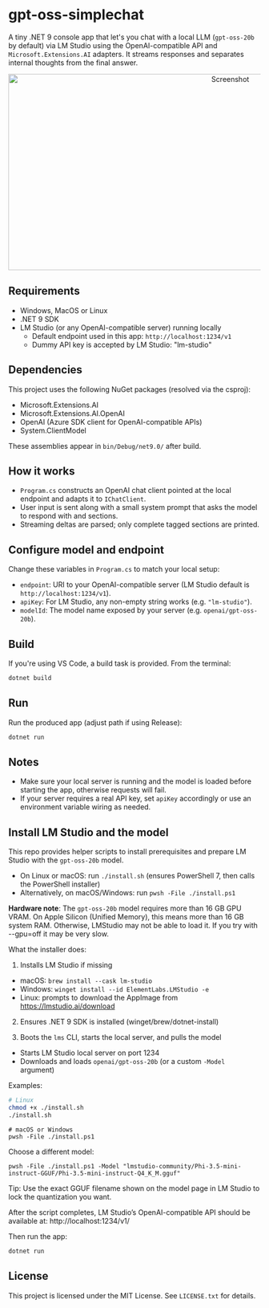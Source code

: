 # gpt-oss-simplechat

A tiny .NET 9 console app that let's you chat with a local LLM (`gpt-oss-20b` by default) via LM Studio using the OpenAI-compatible API and `Microsoft.Extensions.AI` adapters. It streams responses and separates internal thoughts from the final answer.

<div align="center">
  <img width="871" height="391" alt="Screenshot" src="https://github.com/user-attachments/assets/4e7bf34f-4007-49ca-83f5-08958f83483d" />
</div>

## Requirements

- Windows, MacOS or Linux
- .NET 9 SDK
- LM Studio (or any OpenAI-compatible server) running locally
  - Default endpoint used in this app: `http://localhost:1234/v1`
  - Dummy API key is accepted by LM Studio: "lm-studio"

## Dependencies

This project uses the following NuGet packages (resolved via the csproj):
- Microsoft.Extensions.AI
- Microsoft.Extensions.AI.OpenAI
- OpenAI (Azure SDK client for OpenAI-compatible APIs)
- System.ClientModel

These assemblies appear in `bin/Debug/net9.0/` after build.

## How it works

- `Program.cs` constructs an OpenAI chat client pointed at the local endpoint and adapts it to `IChatClient`.
- User input is sent along with a small system prompt that asks the model to respond with <thought> and <answer> sections.
- Streaming deltas are parsed; only complete tagged sections are printed.

## Configure model and endpoint

Change these variables in `Program.cs` to match your local setup:
- `endpoint`: URI to your OpenAI-compatible server (LM Studio default is `http://localhost:1234/v1`).
- `apiKey`: For LM Studio, any non-empty string works (e.g. `"lm-studio"`).
- `modelId`: The model name exposed by your server (e.g. `openai/gpt-oss-20b`).

## Build

If you're using VS Code, a build task is provided. From the terminal:

```bash
dotnet build
```

## Run

Run the produced app (adjust path if using Release):

```bash
dotnet run
```

## Notes

- Make sure your local server is running and the model is loaded before starting the app, otherwise requests will fail.
- If your server requires a real API key, set `apiKey` accordingly or use an environment variable wiring as needed.

## Install LM Studio and the model

This repo provides helper scripts to install prerequisites and prepare LM Studio with the `gpt-oss-20b` model.

- On Linux or macOS: run `./install.sh` (ensures PowerShell 7, then calls the PowerShell installer)
- Alternatively, on macOS/Windows: run `pwsh -File ./install.ps1`

**Hardware note**: The `gpt-oss-20b` model requires more than 16 GB GPU VRAM. On Apple Silicon (Unified Memory), this means more than 16 GB system RAM. Otherwise, LMStudio may not be able to load it. If you try with --gpu=off it may be very slow.

What the installer does:

1) Installs LM Studio if missing
  - macOS: `brew install --cask lm-studio`
  - Windows: `winget install --id ElementLabs.LMStudio -e`
  - Linux: prompts to download the AppImage from https://lmstudio.ai/download

2) Ensures .NET 9 SDK is installed (winget/brew/dotnet-install)

3) Boots the `lms` CLI, starts the local server, and pulls the model
  - Starts LM Studio local server on port 1234
  - Downloads and loads `openai/gpt-oss-20b` (or a custom `-Model` argument)

Examples:

```bash
# Linux
chmod +x ./install.sh
./install.sh
```

```pwsh
# macOS or Windows
pwsh -File ./install.ps1
```

Choose a different model:

```pwsh
pwsh -File ./install.ps1 -Model "lmstudio-community/Phi-3.5-mini-instruct-GGUF/Phi-3.5-mini-instruct-Q4_K_M.gguf"
```

Tip: Use the exact GGUF filename shown on the model page in LM Studio to lock the quantization you want.

After the script completes, LM Studio’s OpenAI-compatible API should be available at:
http://localhost:1234/v1/

Then run the app:

```bash
dotnet run
```

## License

This project is licensed under the MIT License. See `LICENSE.txt` for details.
